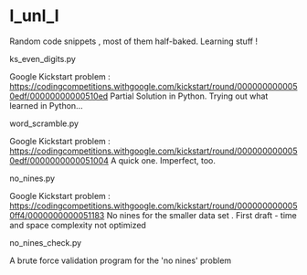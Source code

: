 # l_unl_l
Random code snippets , most of them half-baked. Learning stuff !

ks_even_digits.py
  
   Google Kickstart problem : https://codingcompetitions.withgoogle.com/kickstart/round/0000000000050edf/00000000000510ed 
   Partial Solution in Python. Trying out what learned in Python...
   
word_scramble.py
  
   Google Kickstart problem : https://codingcompetitions.withgoogle.com/kickstart/round/0000000000050edf/0000000000051004
   A quick one. Imperfect, too.
  
no_nines.py

   Google Kickstart problem : https://codingcompetitions.withgoogle.com/kickstart/round/0000000000050ff4/0000000000051183
   No nines for the smaller data set . First draft - time and space complexity not optimized

no_nines_check.py
   
   A brute force validation program for the 'no nines' problem
